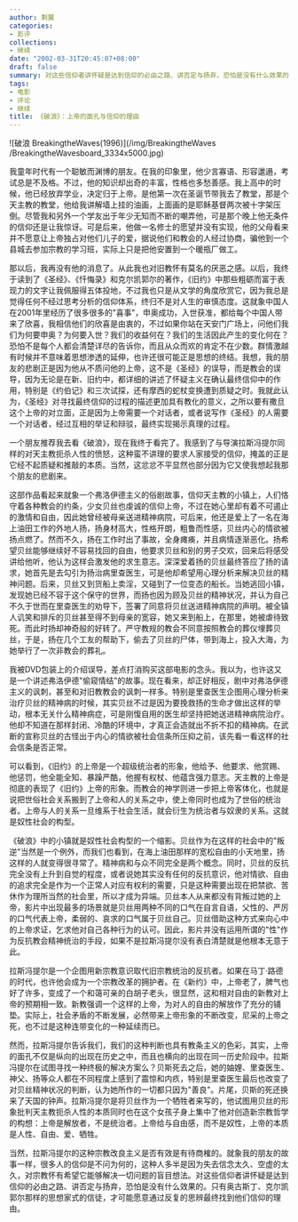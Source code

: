 ```yaml
---
author: 剩翼
categories:
- 影评
collections:
- 继续
date: "2002-03-31T20:45:07+08:00"
draft: false
summary: 对这些信仰者讲怀疑是达到信仰的必由之路、讲否定与扬弃，恐怕是没有什么效果的。只有奥古斯丁、克尔凯郭尔那样的思想家式的信徒，才可能愿意通过反复的思辨最终找到他们信仰的理由。
tags:
- 电影
- 评论
- 继续
title: 《破浪》：上帝的面孔与信仰的理由
---
```


![破浪 BreakingtheWaves(1996)](/img/BreakingtheWaves\
/BreakingtheWavesboard_3334x5000.jpg)

我童年时代有一个聪敏而渊博的朋友。在我的印象里，他少言寡语、形容邋遢，考试总是不及格。不过，他的知识却出奇的丰富，性格也多愁善感。我上高中的时候，他已经放弃学业，决定归于上帝。是他第一次在圣诞节带我去了教堂，那是个天主教的教堂，他给我讲解墙上挂的油画，上面画的是耶稣基督两次被十字架压倒。尽管我和另外一个学友出于年少无知而不断的嘲弄他，可是那个晚上他无条件的信仰还是让我惊讶。可是后来，他做一名修士的愿望并没有实现，他的父母看来并不愿意让上帝独占对他们儿子的爱，据说他们和教会的人经过协商，骗他到一个县城去参加宗教的学习班，实际上只是把他安置到一个暖瓶厂做工。

那以后，我再没有他的消息了。从此我也对旧教怀有莫名的厌恶之感。以后，我终于读到了《圣经》、《忏悔录》和克尔凯郭尔的著作，《旧约》中那些粗砺而富于表现力的文字让我佩服得五体投地，不过我也只是从文学的角度欣赏它，因为我总是觉得任何不经过思考分析的信仰体系，终归不是对人生的审慎态度。这就象中国人在2001年里经历了很多很多的"喜事"，申奥成功，入世获准，都给每个中国人带来了欣喜，我相信他们的欣喜是由衷的，不过如果你站在天安门广场上，问他们我们为何要申奥？为何要入世？我们的收益何在？我们的生活因此产生的变化何在？恐怕不是每个人都会清楚详尽的告诉你，而且从众而欢的肯定不在少数。群情激越有时候并不意味着思想渗透的延伸，也许还很可能正是思想的终结。我想，我的朋友的悲剧正是因为他从不质问他的上帝，这不是《圣经》的误导，而是教会的误导，因为无论是在新、旧约中，都详细的讲述了怀疑主义在确认最终信仰中的作用，特别是《约伯记》和三次试探，还有摩西的蛇杖变换遭到质疑之时。我就此认为，《圣经》对寻找最终信仰的过程的描述更加具有教化的意义，之所以要有撒旦这个上帝的对立面，正是因为上帝需要一个对话者，或者说写作《圣经》的人需要一个对话者，经过互相的举证和辩驳，最终实现揭示真理的过程。

一个朋友推荐我去看《破浪》，现在我终于看完了。我感到了与导演拉斯冯提尔同样的对天主教扼杀人性的愤怒，这种蛮不讲理的要求人家接受的信仰，掩盖的正是它经不起质疑和推敲的本质。当然，这忿忿不平显然也部分因为它又使我想起我那个朋友的悲剧来。

这部作品看起来就象一个弗洛伊德主义的俗剧故事，信仰天主教的小镇上，人们恪守着各种教会的约条，少女贝丝也虔诚的信仰上帝，不过在她心里却有着不可遏止的激情和自由，因此她曾经被母亲送进精神病院，可后来，他还是爱上了一名在海上油田工作的外地人扬，扬身材高大，性格开朗，粗鲁而性感，贝丝内心的情欲被扬点燃了。然而不久，扬在工作时出了事故，全身瘫痪，并且病情逐渐恶化。扬希望贝丝能够继续好不容易找回的自由，他要求贝丝和别的男子交欢，回来后将感受讲给他听，他认为这样会激发他的求生意志。深深爱着扬的贝丝最终答应了扬的请求，她首先是去勾引为扬治病里查医生，可是他却希望用心理分析来解决贝丝的精神问题。后来，贝丝又到货船上卖淫，又碰到了一位变态的船长。当她逃回小镇，发现她已经不容于这个保守的世界，而扬也因为顾及贝丝的精神状况，并认为自己不久于世而在里查医生的劝导下，签署了同意将贝丝送进精神病院的声明。被全镇人讥笑和排斥的贝丝甚至得不到母亲的宽容，她又来到船上，在那里，她被虐待致死。而此时扬却神奇般的好转了。严守教规的教会不同意按照教会的葬仪埋葬贝丝，于是，扬在几个工友的帮助下，偷去了贝丝的尸体，带到海上，投入大海，为她举行了一次非教会的葬礼。

我被DVD包装上的介绍误导，差点打消购买这部电影的念头。我以为，也许这又是一个讲述弗洛伊德"偷窥情结"的故事。现在看来，却正好相反，剧中对弗洛伊德主义的讽刺，甚至和对旧教教会的讽刺一样多。特别是里查医生企图用心理分析来治疗贝丝的精神病的时候，其实贝丝不过是因为要挽救扬的生命才做出这样的举动，根本无关什么精神病症，可是刚愎自用的医生却坚持把她送进精神病院治疗。他却不知道在那样封闭、冷酷的环境中，才真正会造就出不折不扣的精神病。在武断的宣称贝丝的古怪出于内心的情欲被社会信条所压抑之前，该先看一看这样的社会信条是否正常。

可以看到，《旧约》的上帝是一个超级统治者的形象，他给予、他要求、他赏赐、他惩罚，他全能全知、暴躁严酷，他握有权杖、他蕴含强力意志。天主教的上帝是彻底的表现了《旧约》上帝的形象。而教会的神学则进一步把上帝客体化，也就是说把世俗社会关系搬到了上帝和人的关系之中，使上帝同时也成为了世俗的统治者。上帝与人的关系一旦维系于社会生活，就会衍生为统治者与奴隶的关系。这就是奴性社会的构型。

《破浪》中的小镇就是奴性社会构型的一个缩影。贝丝作为在这样的社会中的"叛逆"当然是一个例外，而我们也看到，在海上油田那样的宽松自由的小天地里，扬这样的人就变得很寻常了。精神病和与众不同完全是两个概念。同时，贝丝的反抗完全没有上升到自觉的程度，或者说她其实没有任何的反抗意识，他对情欲、自由的追求完全是作为一个正常人对应有权利的需要，只是这种需要出现在把禁欲、苦休作为理所当然的社会里，所以才成为异端。贝丝本人从来都没有背叛过她的上帝，影片中出现最多的场景就是贝丝用两种不同的口气在自言自语，父性的、严厉的口气代表上帝，柔弱的、哀求的口气属于贝丝自己。贝丝借助这种方式来向心中的上帝求证，乞求他对自己各种行为的认可。因此，影片并没有运用所谓的"性"作为反抗教会精神统治的手段，如果不是拉斯冯提尔没有表白清楚就是他根本无意于此。

拉斯冯提尔是一个企图用新宗教意识取代旧宗教统治的反抗者。如果在马丁·路德的时代，也许他会成为一个宗教改革的拥护者。在《新约》中，上帝老了，脾气也好了许多，变成了一个和蔼可亲的白胡子老头，很显然，这和相对自由的新教对上帝的预期相一致。新教强调一个这样的上帝，为对人的自由的解放作了充分的铺垫。实际上，社会矛盾的不断发展，必然带来上帝形象的不断改变，尼采的上帝之死，也不过是这种连带变化的一种延续而已。

然而，拉斯冯提尔告诉我们，我们的这种判断也具有教条主义的色彩，其实，上帝的面孔不仅是纵向的出现在历史之中，而且也横向的出现在同一历史阶段中。拉斯冯提尔在试图寻找一种终极的解决方案么？贝斯死去之后，她的妯娌、里查医生、神父、扬等众人都在不同程度上感到了震惊和内疚，特别是里查医生最后也改变了对贝丝精神状况的判断，认为她所作的一切都只因为"善良"。片尾，贝斯的死还换来了天国的钟声。拉斯冯提尔是将贝丝作为一个牺牲者来写的，他试图用贝丝的形象批判天主教扼杀人性的本质同时也在这个女孩子身上集中了他对创造新宗教哲学的构想：上帝是解放者，不是统治者。上帝给与自由感，而不是奴性，上帝的本质是人性、自由、爱、牺牲。

当然，拉斯冯提尔的这种宗教改良主义是否有效是有待商榷的。就象我的朋友的故事一样，很多人的信仰是不问为何的，这种人多半是因为失去信念太久、空虚的太久，对宗教怀有希望它能够解决一切问题的盲目想法。对这些信仰者讲怀疑是达到信仰的必由之路、讲否定与扬弃，恐怕是没有什么效果的。只有奥古斯丁、克尔凯郭尔那样的思想家式的信徒，才可能愿意通过反复的思辨最终找到他们信仰的理由。
